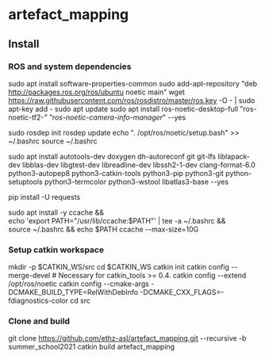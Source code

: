 # artefact_mapping

## Install
### ROS and system dependencies
sudo apt install software-properties-common
sudo add-apt-repository "deb http://packages.ros.org/ros/ubuntu noetic main"
wget https://raw.githubusercontent.com/ros/rosdistro/master/ros.key -O - | sudo apt-key add -
sudo apt update
sudo apt install ros-noetic-desktop-full "ros-noetic-tf2-*" "ros-noetic-camera-info-manager*" --yes

sudo rosdep init
rosdep update
echo ". /opt/ros/noetic/setup.bash" >> ~/.bashrc
source ~/.bashrc


sudo apt install autotools-dev doxygen dh-autoreconf git git-lfs liblapack-dev libblas-dev libgtest-dev libreadline-dev libssh2-1-dev clang-format-6.0 python3-autopep8 python3-catkin-tools python3-pip python3-git python-setuptools python3-termcolor python3-wstool libatlas3-base --yes

pip install -U requests

sudo apt install -y ccache &&\
echo 'export PATH="/usr/lib/ccache:$PATH"' | tee -a ~/.bashrc &&\
source ~/.bashrc && echo $PATH
ccache --max-size=10G

### Setup catkin workspace
mkdir -p $CATKIN_WS/src
cd $CATKIN_WS
catkin init
catkin config --merge-devel # Necessary for catkin_tools >= 0.4.
catkin config --extend /opt/ros/noetic
catkin config --cmake-args -DCMAKE_BUILD_TYPE=RelWithDebInfo -DCMAKE_CXX_FLAGS=-fdiagnostics-color
cd src

### Clone and build
git clone https://github.com/ethz-asl/artefact_mapping.git --recursive -b summer_school2021
catkin build artefact_mapping
